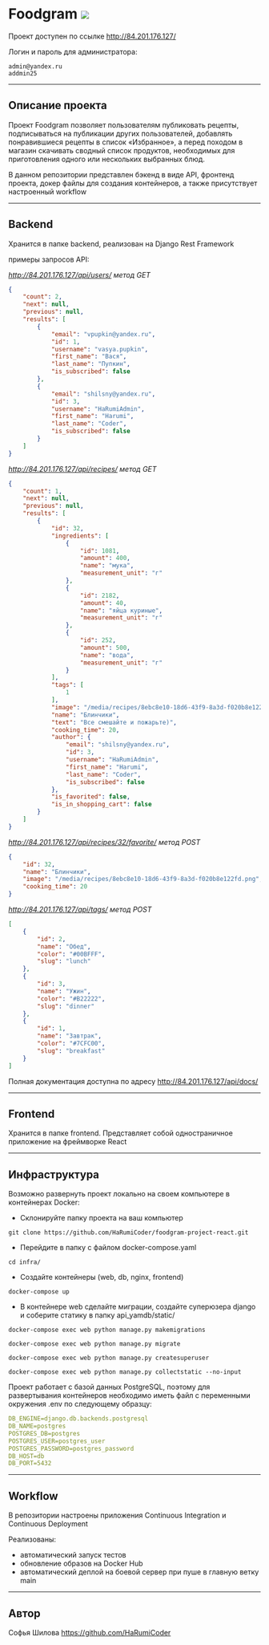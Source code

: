 # Foodgram ![](https://github.com/HaRumiCoder/foodgram-project-react/actions/workflows/foodram_workflow.yml/badge.svg)

Проект доступен по ссылке http://84.201.176.127/

Логин и пароль для администратора:
```
admin@yandex.ru
addmin25
```


___
## Описание проекта

Проект Foodgram позволяет пользователям публиковать рецепты, подписываться на публикации других пользователей, добавлять понравившиеся рецепты в список «Избранное», а перед походом в магазин скачивать сводный список продуктов, необходимых для приготовления одного или нескольких выбранных блюд.

В данном репозитории представлен бэкенд в виде API, фронтенд проекта, докер файлы для создания контейнеров, а также присутствует настроенный workflow


___
## Backend

Хранится в папке backend, реализован на Django Rest Framework

примеры запросов API:

*http://84.201.176.127/api/users/ метод GET*

```json
{
    "count": 2,
    "next": null,
    "previous": null,
    "results": [
        {
            "email": "vpupkin@yandex.ru",
            "id": 1,
            "username": "vasya.pupkin",
            "first_name": "Вася",
            "last_name": "Пупкин",
            "is_subscribed": false
        },
        {
            "email": "shilsny@yandex.ru",
            "id": 3,
            "username": "HaRumiAdmin",
            "first_name": "Harumi",
            "last_name": "Coder",
            "is_subscribed": false
        }
    ]
}
```

*http://84.201.176.127/api/recipes/ метод GET*

```json
{
    "count": 1,
    "next": null,
    "previous": null,
    "results": [
        {
            "id": 32,
            "ingredients": [
                {
                    "id": 1081,
                    "amount": 400,
                    "name": "мука",
                    "measurement_unit": "г"
                },
                {
                    "id": 2182,
                    "amount": 40,
                    "name": "яйца куриные",
                    "measurement_unit": "г"
                },
                {
                    "id": 252,
                    "amount": 500,
                    "name": "вода",
                    "measurement_unit": "г"
                }
            ],
            "tags": [
                1
            ],
            "image": "/media/recipes/8ebc8e10-18d6-43f9-8a3d-f020b8e122fd.png",
            "name": "Блинчики",
            "text": "Все смешайте и пожарьте)",
            "cooking_time": 20,
            "author": {
                "email": "shilsny@yandex.ru",
                "id": 3,
                "username": "HaRumiAdmin",
                "first_name": "Harumi",
                "last_name": "Coder",
                "is_subscribed": false
            },
            "is_favorited": false,
            "is_in_shopping_cart": false
        }
    ]
}
```

*http://84.201.176.127/api/recipes/32/favorite/ метод POST*

```json
{
    "id": 32,
    "name": "Блинчики",
    "image": "/media/recipes/8ebc8e10-18d6-43f9-8a3d-f020b8e122fd.png",
    "cooking_time": 20
}
```

*http://84.201.176.127/api/tags/ метод POST*

```json
[
    {
        "id": 2,
        "name": "Обед",
        "color": "#00BFFF",
        "slug": "lunch"
    },
    {
        "id": 3,
        "name": "Ужин",
        "color": "#B22222",
        "slug": "dinner"
    },
    {
        "id": 1,
        "name": "Завтрак",
        "color": "#7CFC00",
        "slug": "breakfast"
    }
]
```

Полная документация доступна по адресу http://84.201.176.127/api/docs/


___
## Frontend

Хранится в папке frontend. Представляет собой одностраничное приложение на фреймворке React


___
## Инфраструктура

Возможно развернуть проект локально на своем компьютере в контейнерах Docker:

- Склонируйте папку проекта на ваш компьютер

``` git clone https://github.com/HaRumiCoder/foodgram-project-react.git ```

- Перейдите в папку с файлом docker-compose.yaml

``` cd infra/ ```

- Создайте контейнеры (web, db, nginx, frontend)

``` docker-compose up ```

- В контейнере web сделайте миграции, создайте суперюзера django и соберите статику в папку api_yamdb/static/

``` docker-compose exec web python manage.py makemigrations ```

``` docker-compose exec web python manage.py migrate ```

``` docker-compose exec web python manage.py createsuperuser ```

``` docker-compose exec web python manage.py collectstatic --no-input ```


Проект работает с базой данных PostgreSQL, поэтому для развертывания контейнеров необходимо иметь файл с переменными окружения .env по следующему образцу:

```yaml
DB_ENGINE=django.db.backends.postgresql
DB_NAME=postgres
POSTGRES_DB=postgres
POSTGRES_USER=postgres_user
POSTGRES_PASSWORD=postgres_password
DB_HOST=db
DB_PORT=5432
```


____
## Workflow 

В репозитории настроены приложения Continuous Integration и Continuous Deployment

Реализованы:

- автоматический запуск тестов
- обновление образов на Docker Hub
- автоматический деплой на боевой сервер при пуше в главную ветку main

___
## Автор

Софья Шилова https://github.com/HaRumiCoder
